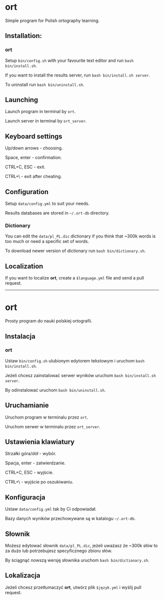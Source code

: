 ort
===

Simple program for Polish ortography learning.

## Installation:

### ort

Setup `bin/config.sh` with your favourite text editor and run `bash bin/install.sh`.

If you want to install the results server, run `bash bin/install.sh server`.

To uninstall run `bash bin/uninstall.sh`.

## Launching

Launch program in terminal by `ort`.

Launch server in terminal by `ort_server`.

## Keyboard settings

Up/down arrows - choosing.

Space, enter - confirmation.

CTRL+C, ESC - exit.

CTRL+\ - exit after cheating.

## Configuration

Setup `data/config.yml` to suit your needs.

Results databases are stored in `~/.ort-db` directory.

### Dictionary

You can edit the `data/pl_PL.dic` dictionary if you think that ~300k
words is too much or need a specific set of words.

To download newer version of dictionary run `bash bin/dictionary.sh`.

## Localization

If you want to localize **ort**, create a `$language.yml` file and send a
pull request.

---

ort
===

Prosty program do nauki polskiej ortografii.

## Instalacja

### ort

Ustaw `bin/config.sh` ulubionym edytorem tekstowym i uruchom `bash bin/install.sh`.

Jeżeli chcesz zainstalować serwer wyników uruchom `bash bin/install.sh server`.

By odinstalować uruchom `bash bin/uninstall.sh`.

## Uruchamianie

Uruchom program w terminalu przez `ort`.

Uruchom serwer w terminalu przez `ort_server`.

## Ustawienia klawiatury

Strzałki góra/dół - wybór.

Spacja, enter - zatwierdzanie.

CTRL+C, ESC - wyjście.

CTRL+\ - wyjście po oszukiwaniu.

## Konfiguracja

Ustaw `data/config.yml` tak by Ci odpowiadał.

Bazy danych wyników przechowywane są w katalogu `~/.ort-db`.

## Słownik

Możesz edytować słownik `data/pl_PL.dic`, jeżeli uważasz że ~300k słów to za dużo lub potrzebujesz specyficznego zbioru słów.

By ściągnąć nowszą wersję słownika uruchom `bash bin/dictionary.sh`.

## Lokalizacja

Jeżeli chcesz przetłumaczyć **ort**, utwórz plik `$język.yml` i wyślij pull request.
